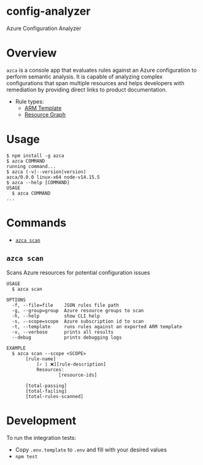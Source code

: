 # config-analyzer

Azure Configuration Analyzer

# Overview

`azca` is a console app that evaluates rules against an Azure configuration to perform semantic analysis. It is capable of analyzing complex configurations that span multiple resources and helps developers with remediation by providing direct links to product documentation.

- Rule types:
  - [ARM Template](/docs/rules-armTemplate.md)
  - [Resource Graph](/docs/rules-resourceGraph.md)

# Usage

<!-- usage -->
```sh-session
$ npm install -g azca
$ azca COMMAND
running command...
$ azca (-v|--version|version)
azca/0.0.0 linux-x64 node-v14.15.5
$ azca --help [COMMAND]
USAGE
  $ azca COMMAND
...
```
<!-- usagestop -->

# Commands

<!-- commands -->
* [`azca scan`](#azca-scan)

## `azca scan`

Scans Azure resources for potential configuration issues

```
USAGE
  $ azca scan

OPTIONS
  -f, --file=file    JSON rules file path
  -g, --group=group  Azure resource groups to scan
  -h, --help         show CLI help
  -s, --scope=scope  Azure subscription id to scan
  -t, --template     runs rules against an exported ARM template
  -v, --verbose      prints all results
  --debug            prints debugging logs

EXAMPLE
  $ azca scan --scope <SCOPE>
       [rule-name]
           [✓ | ❌][rule-description]     
           Resources:
                   [resource-ids]

       [total-passing]
       [total-failing]
       [total-rules-scanned]
```
<!-- commandsstop -->

# Development

To run the integration tests:

- Copy `.env.template` to `.env` and fill with your desired values
- `npm test`
